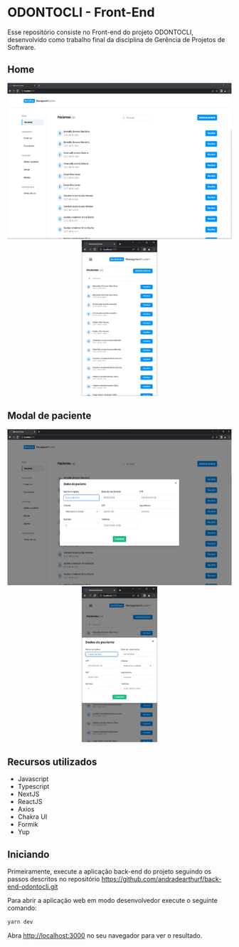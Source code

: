 # ODONTOCLI - Front-End

Esse repositório consiste no Front-end do projeto ODONTOCLI, desenvolvido como trabalho final da disciplina de Gerência de Projetos de Software.

## Home
<div align='center'>
  <img src='./github_assets/web_home.png' alt='demo-web' height='350'>
  <img src='./github_assets/mobile_home.png' alt='demo-web' height='350'>
</div>

## Modal de paciente
<div align='center'>
  <img src='./github_assets/web_modal.png' alt='demo-web' height='350'>
  <img src='./github_assets/mobile_modal.png' alt='demo-web' height='350'>
</div>

## Recursos utilizados

- Javascript
- Typescript
- NextJS
- ReactJS
- Axios
- Chakra UI
- Formik
- Yup

## Iniciando

Primeiramente, execute a aplicação back-end do projeto seguindo os passos descritos no repositório https://github.com/andradearthurf/back-end-odontocli.git

Para abrir a aplicação web em modo desenvolvedor execute o seguinte comando:
  ```bash
  yarn dev
  ```
Abra [http://localhost:3000](http://localhost:3000) no seu navegador para ver o resultado.
